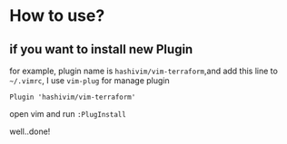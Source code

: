 # How to use?

## if you want to install new Plugin

for example, plugin name is `hashivim/vim-terraform`,and add this line to `~/.vimrc`, I use `vim-plug` for manage plugin

`Plugin 'hashivim/vim-terraform'`

open vim and run `:PlugInstall`

well..done!
